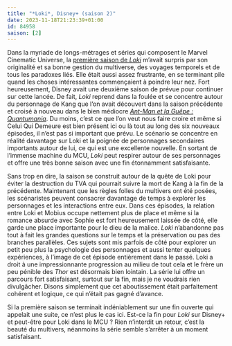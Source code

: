 ```yaml
---
title: "*Loki*, Disney+ (saison 2)"
date: 2023-11-18T21:23:39+01:00
id: 84958 
saison: [2]
---
```


Dans la myriade de longs-métrages et séries qui composent le Marvel Cinematic Universe, la [première saison de *Loki*](https://voiretmanger.fr/loki-waldron-disney/) m’avait surpris par son originalité et sa bonne gestion du multiverse, des voyages temporels et de tous les paradoxes liés. Elle était aussi assez frustrante, en se terminant pile quand les choses intéressantes commençaient à poindre leur nez. Fort heureusement, Disney avait une deuxième saison de prévue pour continuer sur cette lancée. De fait, *Loki* reprend dans la foulée et se concentre autour du personnage de Kang que l’on avait découvert dans la saison précédente et croisé à nouveau dans le bien médiocre *[Ant-Man et la Guêpe : Quantumania](https://nicolasfurno.fr/film/ant-man-guepe-quantumania-reed/)*. Du moins, c’est ce que l’on veut nous faire croire et même si Celui Qui Demeure est bien présent ici ou là tout au long des six nouveaux épisodes, il n’est pas si important que prévu. Le scénario se concentre en réalité davantage sur Loki et la poignée de personnages secondaires importants autour de lui, ce qui est une excellente nouvelle. En sortant de l’immense machine du MCU, *Loki* peut respirer autour de ses personnages et offre une très bonne saison avec une fin étonnamment satisfaisante. 

Sans trop en dire, la saison se construit autour de la quête de Loki pour éviter la destruction du TVA qui pourrait suivre la mort de Kang à la fin de la précédente. Maintenant que les règles folles du multivers ont été posées, les scénaristes peuvent consacrer davantage de temps à explorer les personnages et les interactions entre eux. Dans ces épisodes, la relation entre Loki et Mobius occupe nettement plus de place et même si la romance absurde avec Sophie est fort heureusement laissée de côté, elle garde une place importante pour le dieu de la malice. *Loki* n’abandonne pas tout à fait les grandes questions sur le temps et la préservation ou pas des branches parallèles. Ces sujets sont mis parfois de côté pour explorer un petit peu plus la psychologie des personnages et aussi tenter quelques expériences, à l’image de cet épisode entièrement dans le passé. Loki a droit à une impressionnante progression au milieu de tout cela et le frère un peu pénible des *Thor* est désormais bien lointain. La série lui offre un parcours fort satisfaisant, surtout sur la fin, mais je ne voudrais rien divulgâcher. Disons simplement que cet aboutissement était parfaitement cohérent et logique, ce qui n’était pas gagné d’avance.

Si la première saison se terminait indéniablement sur une fin ouverte qui appelait une suite, ce n’est plus le cas ici. Est-ce la fin pour *Loki* sur Disney+ et peut-être pour Loki dans le MCU ? Rien n’interdit un retour, c’est la beauté du multivers, néanmoins la série semble s’arrêter à un moment satisfaisant. 
